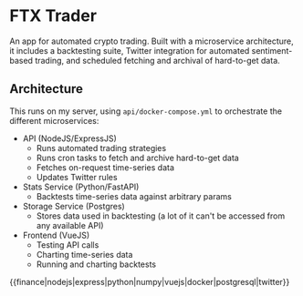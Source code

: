 # FTX Trader

An app for automated crypto trading. Built with a microservice architecture, it includes a backtesting suite, Twitter integration for automated sentiment-based trading, and scheduled fetching and archival of hard-to-get data.

## Architecture
This runs on my server, using `api/docker-compose.yml` to orchestrate the different microservices:
- API (NodeJS/ExpressJS)
    - Runs automated trading strategies
    - Runs cron tasks to fetch and archive hard-to-get data
    - Fetches on-request time-series data
    - Updates Twitter rules
- Stats Service (Python/FastAPI)
    - Backtests time-series data against arbitrary params
- Storage Service (Postgres)
    - Stores data used in backtesting (a lot of it can't be accessed from any available API)
- Frontend (VueJS)
    - Testing API calls
    - Charting time-series data
    - Running and charting backtests

{{finance|nodejs|express|python|numpy|vuejs|docker|postgresql|twitter}}